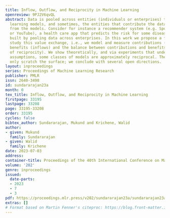 ```yaml
---
title: Inflow, Outflow, and Reciprocity in Machine Learning
openreview: 9PJ2V6qvQL
abstract: Data is pooled across entities (individuals or enterprises) to create machine
  learning models, and sometimes, the entities that contribute the data also benefit
  from the models. Consider for instance a recommender system (e.g. Spotify, Instagram
  or YouTube), a health care app that predicts the risk for some disease, or a service
  built by pooling data across enterprises. In this work we propose a framework to
  study this value exchange, i.e., we model and measure contributions (outflows),
  benefits (inflows) and the balance between contributions and benefits (the degree
  of reciprocity). We show theoretically, and via experiments that under certain distributional
  assumptions, some classes of models are approximately reciprocal. These results
  only scratch the surface; we conclude with several open directions.
layout: inproceedings
series: Proceedings of Machine Learning Research
publisher: PMLR
issn: 2640-3498
id: sundararajan23a
month: 0
tex_title: Inflow, Outflow, and Reciprocity in Machine Learning
firstpage: 33195
lastpage: 33208
page: 33195-33208
order: 33195
cycles: false
bibtex_author: Sundararajan, Mukund and Krichene, Walid
author:
- given: Mukund
  family: Sundararajan
- given: Walid
  family: Krichene
date: 2023-07-03
address: 
container-title: Proceedings of the 40th International Conference on Machine Learning
volume: '202'
genre: inproceedings
issued:
  date-parts:
  - 2023
  - 7
  - 3
pdf: https://proceedings.mlr.press/v202/sundararajan23a/sundararajan23a.pdf
extras: []
# Format based on Martin Fenner's citeproc: https://blog.front-matter.io/posts/citeproc-yaml-for-bibliographies/
---
```

